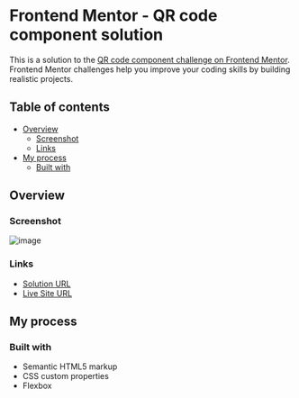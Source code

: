 # Frontend Mentor - QR code component solution

This is a solution to the [QR code component challenge on Frontend Mentor](https://www.frontendmentor.io/challenges/qr-code-component-iux_sIO_H). Frontend Mentor challenges help you improve your coding skills by building realistic projects. 

## Table of contents

- [Overview](#overview)
  - [Screenshot](#screenshot)
  - [Links](#links)
- [My process](#my-process)
  - [Built with](#built-with)

## Overview

### Screenshot

![image](https://user-images.githubusercontent.com/72112006/180647244-6e0c8c34-2490-451b-9138-60f222defb8d.png)

### Links

- [Solution URL](https://github.com/felizardo27/QR-code)
- [Live Site URL](https://felizardo27.github.io/QR-code/)

## My process

### Built with

- Semantic HTML5 markup
- CSS custom properties
- Flexbox
